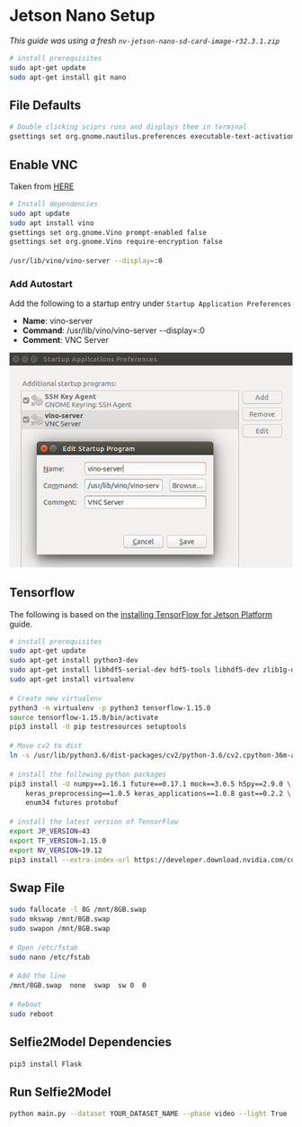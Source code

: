 # Jetson Nano Setup

*This guide was using a fresh `nv-jetson-nano-sd-card-image-r32.3.1.zip`*

```bash
# install prerequisites
sudo apt-get update
sudo apt-get install git nano
```

## File Defaults

```bash
# Double clicking sciprs runs and displays them in terminal
gsettings set org.gnome.nautilus.preferences executable-text-activation ask
```

## Enable VNC

Taken from [HERE](https://devtalk.nvidia.com/default/topic/1049193/jetson-nano/ubuntu-internal-error-when-selecting-desktop-sharing-in-settings-/post/5324922/#5324922)

```bash
# Install dependencies
sudo apt update
sudo apt install vino
gsettings set org.gnome.Vino prompt-enabled false
gsettings set org.gnome.Vino require-encryption false

/usr/lib/vino/vino-server --display=:0
```

### Add Autostart

Add the following to a startup entry under `Startup Application Preferences`

* **Name**: vino-server
* **Command**: /usr/lib/vino/vino-server --display=:0
* **Comment**: VNC Server

![Autostart VNC](img/autostart.png)

## Tensorflow

The following is based on the [installing TensorFlow for Jetson Platform](https://docs.nvidia.com/deeplearning/frameworks/install-tf-jetson-platform/index.html#prereqs) guide.

```bash
# install prerequisites
sudo apt-get update
sudo apt-get install python3-dev
sudo apt-get install libhdf5-serial-dev hdf5-tools libhdf5-dev zlib1g-dev zip libjpeg8-dev
sudo apt-get install virtualenv

# Create new virtualenv
python3 -m virtualenv -p python3 tensorflow-1.15.0
source tensorflow-1.15.0/bin/activate
pip3 install -U pip testresources setuptools

# Move cv2 to dist
ln -s /usr/lib/python3.6/dist-packages/cv2/python-3.6/cv2.cpython-36m-aarch64-linux-gnu.so ~/tensorflow-1.15.0/lib/python3.6/site-packages/cv2.so

# install the following python packages
pip3 install -U numpy==1.16.1 future==0.17.1 mock==3.0.5 h5py==2.9.0 \
    keras_preprocessing==1.0.5 keras_applications==1.0.8 gast==0.2.2 \
    enum34 futures protobuf

# install the latest version of TensorFlow
export JP_VERSION=43
export TF_VERSION=1.15.0
export NV_VERSION=19.12
pip3 install --extra-index-url https://developer.download.nvidia.com/compute/redist/jp/v$JP_VERSION tensorflow-gpu==$TF_VERSION+nv$NV_VERSION
```

## Swap File

```bash
sudo fallocate -l 8G /mnt/8GB.swap
sudo mkswap /mnt/8GB.swap
sudo swapon /mnt/8GB.swap

# Open /etc/fstab
sudo nano /etc/fstab

# Add the line
/mnt/8GB.swap  none  swap  sw 0  0

# Reboot
sudo reboot
```

## Selfie2Model Dependencies

```bash
pip3 install Flask
```

## Run Selfie2Model

```bash
python main.py --dataset YOUR_DATASET_NAME --phase video --light True
```
